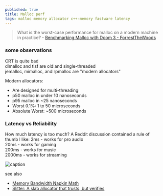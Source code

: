```yaml
---
published: true
title: Malloc perf
tags: malloc memory allocator c++-memory fastware latency
---
```

> What is the worst-case performance for malloc on a modern machine in practice? - [Benchmarking Malloc with Doom 3 - ForrestTheWoods](https://www.forrestthewoods.com/blog/benchmarking-malloc-with-doom3/)

### some observations
CRT is quite bad  
dlmalloc and tlsf are old and single-threaded  
jemalloc, mimalloc, and rpmalloc are "modern allocators"

Modern allocators:
- Are designed for multi-threading
- p50 malloc in under 10 nanoseconds
- p95 malloc in ~25 nanoseconds
- Worst 0.1%: 1 to 50 microseconds
- Absolute Worst: ~500 microseconds


### Latency vs Reliability
How much latency is too much? A Reddit discussion contained a rule of thumb I like:
2ms - works for pro audio  
20ms - works for gaming  
200ms - works for music  
2000ms - works for streaming   

![caption](https://www.forrestthewoods.com/blog/benchmarking-malloc-with-doom3/assets/img/header.png) 

see also
- [Memory Bandwidth Napkin Math](https://www.forrestthewoods.com/blog/memory-bandwidth-napkin-math/)
- [	Slitter: A slab allocator that trusts, but verifies](https://news.ycombinator.com/item?id=28068015)
